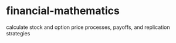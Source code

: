 # financial-mathematics
calculate stock and option price processes, payoffs, and replication strategies
